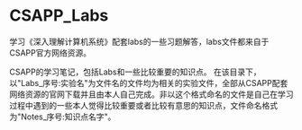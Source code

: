 # CSAPP_Labs
学习《深入理解计算机系统》配套labs的一些习题解答，labs文件都来自于CSAPP官方网络资源。

CSAPP的学习笔记，包括Labs和一些比较重要的知识点。
在该目录下，以"Labs_序号:实验名"为文件名的文件均为相关的实验文件，全部从CSAPP配套网络资源的官网下载并且由本人自己完成。非以这个格式命名的文件是自己在学习过程中遇到的一些本人觉得比较重要或者比较有意思的知识点，文件命名格式为"Notes_序号:知识点名字"。

